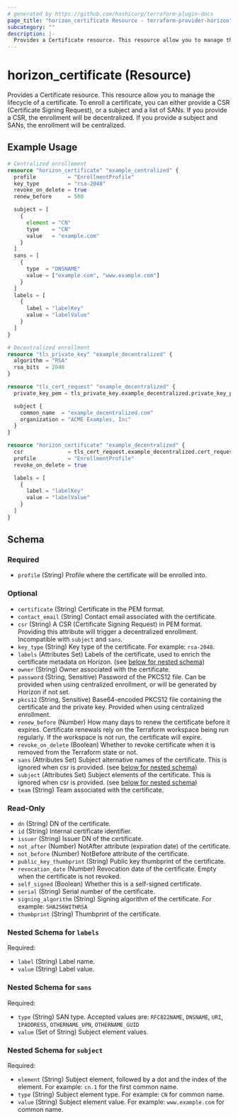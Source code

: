 ```yaml
---
# generated by https://github.com/hashicorp/terraform-plugin-docs
page_title: "horizon_certificate Resource - terraform-provider-horizon"
subcategory: ""
description: |-
  Provides a Certificate resource. This resource allow you to manage the lifecycle of a certificate. To enroll a certificate, you can either provide a CSR (Certificate Signing Request), or a subject and a list of SANs. If you provide a CSR, the enrollment will be decentralized. If you provide a subject and SANs, the enrollment will be centralized.
---
```


# horizon_certificate (Resource)

Provides a Certificate resource. This resource allow you to manage the lifecycle of a certificate. To enroll a certificate, you can either provide a CSR (Certificate Signing Request), or a subject and a list of SANs. If you provide a CSR, the enrollment will be decentralized. If you provide a subject and SANs, the enrollment will be centralized.

## Example Usage

```terraform
# Centralized enrollement
resource "horizon_certificate" "example_centralized" {
  profile          = "EnrollmentProfile"
  key_type         = "rsa-2048"
  revoke_on_delete = true
  renew_before     = 500

  subject = [
    {
      element = "CN"
      type    = "CN"
      value   = "example.com"
    }
  ]
  sans = [
    {
      type  = "DNSNAME"
      value = ["example.com", "www.example.com"]
    }
  ]
  labels = [
    {
      label = "labelKey"
      value = "labelValue"
    }
  ]
}

# Decentralized enrollment
resource "tls_private_key" "example_decentralized" {
  algorithm = "RSA"
  rsa_bits  = 2048
}

resource "tls_cert_request" "example_decentralized" {
  private_key_pem = tls_private_key.example_decentralized.private_key_pem

  subject {
    common_name  = "example_decentralized.com"
    organization = "ACME Examples, Inc"
  }
}

resource "horizon_certificate" "example_decentralized" {
  csr              = tls_cert_request.example_decentralized.cert_request_pem
  profile          = "EnrollmentProfile"
  revoke_on_delete = true

  labels = [
    {
      label = "labelKey"
      value = "labelValue"
    }
  ]
}
```

<!-- schema generated by tfplugindocs -->
## Schema

### Required

- `profile` (String) Profile where the certificate will be enrolled into.

### Optional

- `certificate` (String) Certificate in the PEM format.
- `contact_email` (String) Contact email associated with the certificate.
- `csr` (String) A CSR (Certificate Signing Request) in PEM format. Providing this attribute will trigger a decentralized enrollment. Incompatible with `subject` and `sans`.
- `key_type` (String) Key type of the certificate. For example: `rsa-2048`.
- `labels` (Attributes Set) Labels of the certificate, used to enrich the certificate metadata on Horizon. (see [below for nested schema](#nestedatt--labels))
- `owner` (String) Owner associated with the certificate.
- `password` (String, Sensitive) Password of the PKCS12 file. Can be provided when using centralized enrollment, or will be generated by Horizon if not set.
- `pkcs12` (String, Sensitive) Base64-encoded PKCS12 file containing the certificate and the private key. Provided when using centralized enrollment.
- `renew_before` (Number) How many days to renew the certificate before it expires. Certificate renewals rely on the Terraform workspace being run regularly. If the workspace is not run, the certificate will expire.
- `revoke_on_delete` (Boolean) Whether to revoke certificate when it is removed from the Terraform state or not.
- `sans` (Attributes Set) Subject alternative names of the certificate. This is ignored when csr is provided. (see [below for nested schema](#nestedatt--sans))
- `subject` (Attributes Set) Subject elements of the certificate. This is ignored when csr is provided. (see [below for nested schema](#nestedatt--subject))
- `team` (String) Team associated with the certificate.

### Read-Only

- `dn` (String) DN of the certificate.
- `id` (String) Internal certificate identifier.
- `issuer` (String) Issuer DN of the certificate.
- `not_after` (Number) NotAfter attribute (expiration date) of the certificate.
- `not_before` (Number) NotBefore attribute of the certificate.
- `public_key_thumbprint` (String) Public key thumbprint of the certificate.
- `revocation_date` (Number) Revocation date of the certificate. Empty when the certificate is not revoked.
- `self_signed` (Boolean) Whether this is a self-signed certificate.
- `serial` (String) Serial number of the certificate.
- `signing_algorithm` (String) Signing algorithm of the certificate. For example: `SHA256WITHRSA`
- `thumbprint` (String) Thumbprint of the certificate.

<a id="nestedatt--labels"></a>
### Nested Schema for `labels`

Required:

- `label` (String) Label name.
- `value` (String) Label value.


<a id="nestedatt--sans"></a>
### Nested Schema for `sans`

Required:

- `type` (String) SAN type. Accepted values are: `RFC822NAME`, `DNSNAME`, `URI`, `IPADDRESS`, `OTHERNAME_UPN`, `OTHERNAME_GUID`
- `value` (Set of String) Subject element values.


<a id="nestedatt--subject"></a>
### Nested Schema for `subject`

Required:

- `element` (String) Subject element, followed by a dot and the index of the element. For example: `cn.1` for the first common name.
- `type` (String) Subject element type. For example: `CN` for common name.
- `value` (String) Subject element value. For example: `www.example.com` for common name.
